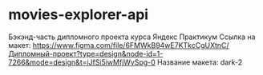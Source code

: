 # movies-explorer-api
Бэкэнд-часть дипломного проекта курса Яндекс Практикум
Ссылка на макет: https://www.figma.com/file/6FMWkB94wE7KTkcCgUXtnC/Дипломный-проект?type=design&node-id=1-7266&mode=design&t=iJfSi5iwMfjWySpg-0
Название макета: dark-2
